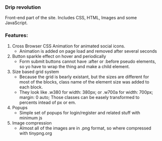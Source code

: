 <h3>Drip revolution</h3>

Front-end part of the site.
Includes CSS, HTML, Images and some JavaScript.

<h3>Features:</h3>

<ol> 
<li>Cross Browser CSS Animation for animated social icons.
 	<ul><li>Animation is added on page load and removed after several seconds</li></ul></li>

<li>Button sparkle effect on hover and periodically
 	<ul><li>Form submit buttons cannot have :after or :before pseudo elements, so
 	yo have to wrap the thing and make a child element.</li></ul></li>

<li>Size based grid system
 	<ul><li>Because the grid is bearly existant, but the sizes are different for
 	most of the blocks, class name of the element size was added to each block.</li>
 	<li>They look like .w380 for width: 380px; or .w700a for width: 700px; margin: 0 auto;
 	Those classes can be easely transformed to percents intead of px or em.</li></ul></li>

<li>Popups
 	<ul><li>Simple set of popups for login/register and related stuff with minimum js</li></ul></li>

<li>Image compression
 	<ul><li>Almost all of the images are in .png format, so where compressed with tinypng.org</li></ul></li>
</ol>


